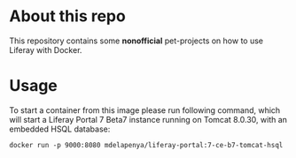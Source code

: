 # About this repo
This repository contains some **nonofficial** pet-projects on how to use Liferay with Docker.

# Usage
To start a container from this image please run following command, which will start a Liferay Portal 7 Beta7 instance running on Tomcat 8.0.30, with an embedded HSQL database:
```
docker run -p 9000:8080 mdelapenya/liferay-portal:7-ce-b7-tomcat-hsql
```
